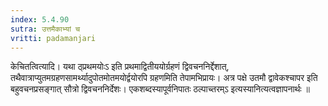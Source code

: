 ```yaml
---
index: 5.4.90
sutra: उत्तमैकाभ्यां च
vritti: padamanjari
---
```


 केचितत्वित्यादि। यथा ठ्प्रथमयोःऽ इति प्रथमाद्वितीययोर्ग्रहणं द्विवचननिर्द्देशात्, तथैवात्राप्युतमग्रहणसामर्थ्यादुपोतमोतमयोर्द्वयोरपि ग्रहणमिति तेपामभिप्रायः। अत्र पक्षे उतमौ द्वावेकश्चापर इति बहुवचनप्रसङ्गात् सौत्रो द्विवचननिर्देशः। एकशब्दस्यापूर्वनिपातः ठल्पाच्तरम्ऽ इत्यस्यानित्यत्वज्ञापनार्थः ॥